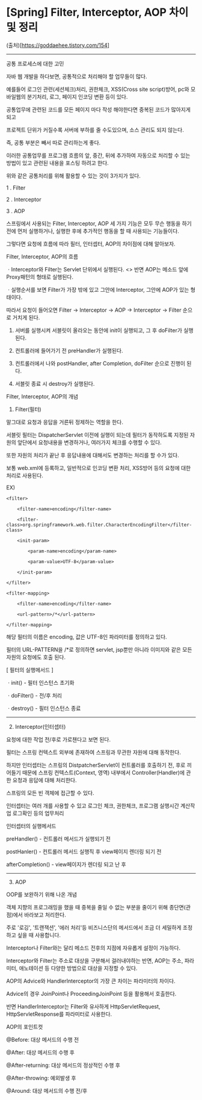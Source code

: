 # [Spring] Filter, Interceptor, AOP 차이 및 정리

(출처)[https://goddaehee.tistory.com/154]  

---

공통 프로세스에 대한 고민  

자바 웹 개발을 하다보면, 공통적으로 처리해야 할 업무들이 많다.  

예를들어 로그인 관련(세션체크)처리, 권한체크, XSS(Cross site script)방어, pc와 모바일웹의 분기처리, 로그, 페이지 인코딩 변환 등이 있다.   


공통업무에 관련된 코드를 모든 페이지 마다 작성 해야한다면 중복된 코드가 많아지게 되고  

프로젝트 단위가 커질수록 서버에 부하를 줄 수도있으며, 소스 관리도 되지 않는다.  


즉, 공통 부분은 빼서 따로 관리하는게 좋다.  


이러한 공통업무를 프로그램 흐름의 앞, 중간, 뒤에 추가하여 자동으로 처리할 수 있는 방법이 있고 관련된 내용을 포스팅 하려고 한다.  

위와 같은 공통처리를 위해 활용할 수 있는 것이 3가지가 있다.  

1 . Filter  

2 . Interceptor  

3 . AOP  

스프링에서 사용되는 Filter, Interceptor, AOP 세 가지 기능은 모두 무슨 행동을 하기전에 먼저 실행하거나, 실행한 후에 추가적인 행동을 할 때 사용되는 기능들이다.  


그렇다면 요청에 흐름에 따라 필터, 인터셉터, AOP의 차이점에 대해 알아보자.  


Filter, Interceptor, AOP의 흐름  


ㆍInterceptor와 Filter는 Servlet 단위에서 실행된다. <> 반면 AOP는 메소드 앞에 Proxy패턴의 형태로 실행된다.  

ㆍ실행순서를 보면 Filter가 가장 밖에 있고 그안에 Interceptor, 그안에 AOP가 있는 형태이다.  

 
따라서 요청이 들어오면 Filter → Interceptor → AOP → Interceptor → Filter 순으로 거치게 된다.  


1. 서버를 실행시켜 서블릿이 올라오는 동안에 init이 실행되고, 그 후 doFilter가 실행된다.   

2. 컨트롤러에 들어가기 전 preHandler가 실행된다.  

3. 컨트롤러에서 나와 postHandler, after Completion, doFilter 순으로 진행이 된다.  

4. 서블릿 종료 시 destroy가 실행된다.  


Filter, Interceptor, AOP의 개념  

1.  Filter(필터)  

말그대로 요청과 응답을 거른뒤 정제하는 역할을 한다.  


서블릿 필터는 DispatcherServlet 이전에 실행이 되는데 필터가 동작하도록 지정된 자원의 앞단에서 요청내용을 변경하거나,  여러가지 체크를 수행할 수 있다.  


또한 자원의 처리가 끝난 후 응답내용에 대해서도 변경하는 처리를 할 수가 있다.  

보통 web.xml에 등록하고, 일반적으로 인코딩 변환 처리, XSS방어 등의 요청에 대한 처리로 사용된다.  


EX)  

<!-- 한글 처리를 위한 인코딩 필터 -->  

```
<filter>  

    <filter-name>encoding</filter-name>  

    <filter-class>org.springframework.web.filter.CharacterEncodingFilter</filter-class>

    <init-param>

        <param-name>encoding</param-name>

        <param-value>UTF-8</param-value>

    </init-param>

</filter>

<filter-mapping>

    <filter-name>encoding</filter-name>

    <url-pattern>/*</url-pattern>

</filter-mapping>
```

해당 필터의 이름은 encoding, 값은 UTF-8인 파라미터를 정의하고 있다.   

필터의 URL-PATTERN을 /*로 정의하면 servlet, jsp뿐만 아니라 이미지와 같은 모든 자원의 요청에도 호출 된다.  

[ 필터의 실행메서드 ]  

ㆍinit() - 필터 인스턴스 초기화  

ㆍdoFilter() - 전/후 처리  

ㆍdestroy() - 필터 인스턴스 종료  

---

2. Interceptor(인터셉터)  


요청에 대한 작업 전/후로 가로챈다고 보면 된다.    


필터는 스프링 컨텍스트 외부에 존재하여 스프링과 무관한 자원에 대해 동작한다.   

하지만 인터셉터는 스프링의 DistpatcherServlet이 컨트롤러를 호출하기 전, 후로 끼어들기 때문에 스프링 컨텍스트(Context, 영역) 내부에서 Controller(Handler)에 관한 요청과 응답에 대해 처리한다.  

스프링의 모든 빈 객체에 접근할 수 있다.  

인터셉터는 여러 개를 사용할 수 있고 로그인 체크, 권한체크, 프로그램 실행시간 계산작업 로그확인 등의 업무처리  

인터셉터의 실행메서드  

preHandler() - 컨트롤러 메서드가 실행되기 전  

postHanler() - 컨트롤러 메서드 실행직 후 view페이지 렌더링 되기 전  

afterCompletion() - view페이지가 렌더링 되고 난 후  

---

3. AOP  

OOP를 보완하기 위해 나온 개념   


객체 지향의 프로그래밍을 했을 때 중복을 줄일 수 없는 부분을 줄이기 위해 종단면(관점)에서 바라보고 처리한다.  


주로 '로깅', '트랜잭션', '에러 처리'등 비즈니스단의 메서드에서 조금 더 세밀하게 조정하고 싶을 때 사용합니다.  

 
Interceptor나 Filter와는 달리 메소드 전후의 지점에 자유롭게 설정이 가능하다.  

Interceptor와 Filter는 주소로 대상을 구분해서 걸러내야하는 반면, AOP는 주소, 파라미터, 애노테이션 등 다양한 방법으로 대상을 지정할 수 있다.  

AOP의 Advice와 HandlerInterceptor의 가장 큰 차이는 파라미터의 차이다.  

Advice의 경우 JoinPoint나 ProceedingJoinPoint 등을 활용해서 호출한다.  

반면 HandlerInterceptor는 Filter와 유사하게 HttpServletRequest, HttpServletResponse를 파라미터로 사용한다.  



AOP의 포인트컷  

@Before: 대상 메서드의 수행 전  

@After: 대상 메서드의 수행 후  

@After-returning: 대상 메서드의 정상적인 수행 후  

@After-throwing: 예외발생 후  

@Around: 대상 메서드의 수행 전/후  
